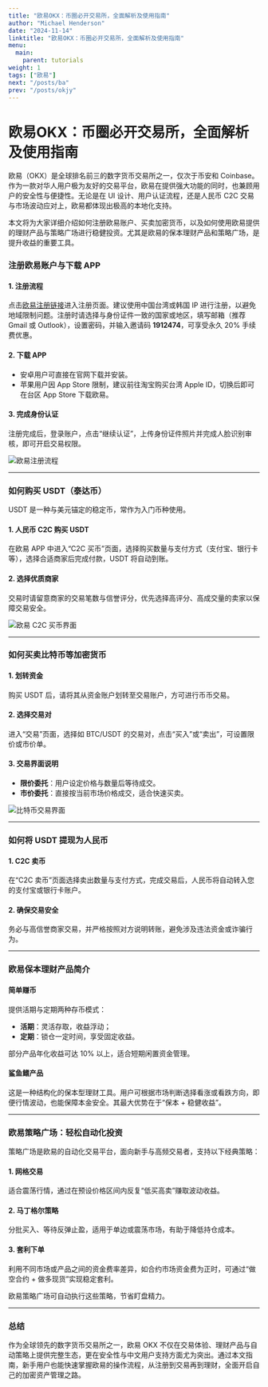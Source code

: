 ```yaml
---
title: "欧易OKX：币圈必开交易所，全面解析及使用指南"
author: "Michael Henderson"
date: "2024-11-14"
linktitle: "欧易OKX：币圈必开交易所，全面解析及使用指南"
menu:
  main:
    parent: tutorials
weight: 1
tags: ["欧易"]
next: "/posts/ba"
prev: "/posts/okjy"
---
```


# 欧易OKX：币圈必开交易所，全面解析及使用指南

欧易（OKX）是全球排名前三的数字货币交易所之一，仅次于币安和 Coinbase。作为一款对华人用户极为友好的交易平台，欧易在提供强大功能的同时，也兼顾用户的安全性与便捷性。无论是在 UI 设计、用户认证流程，还是人民币 C2C 交易与市场波动应对上，欧易都体现出极高的本地化支持。

本文将为大家详细介绍如何注册欧易账户、买卖加密货币，以及如何使用欧易提供的理财产品与策略广场进行稳健投资。尤其是欧易的保本理财产品和策略广场，是提升收益的重要工具。

### 注册欧易账户与下载 APP

#### 1. 注册流程  
点击[欧易注册链接](https://okx.com/join/1912474)进入注册页面。建议使用中国台湾或韩国 IP 进行注册，以避免地域限制问题。注册时请选择与身份证件一致的国家或地区，填写邮箱（推荐 Gmail 或 Outlook），设置密码，并输入邀请码 **1912474**，可享受永久 20% 手续费优惠。

#### 2. 下载 APP  
- 安卓用户可直接在官网下载并安装。  
- 苹果用户因 App Store 限制，建议前往淘宝购买台湾 Apple ID，切换后即可在台区 App Store 下载欧易。

#### 3. 完成身份认证  
注册完成后，登录账户，点击“继续认证”，上传身份证件照片并完成人脸识别审核，即可开启交易权限。

![欧易注册流程](https://ice.frostsky.com/2024/11/14/1d3ac39c528435a958de099b4aac481e.png)

---

### 如何购买 USDT（泰达币）

USDT 是一种与美元锚定的稳定币，常作为入门币种使用。

#### 1. 人民币 C2C 购买 USDT  
在欧易 APP 中进入“C2C 买币”页面，选择购买数量与支付方式（支付宝、银行卡等），选择合适商家后完成付款，USDT 将自动到账。

#### 2. 选择优质商家  
交易时请留意商家的交易笔数与信誉评分，优先选择高评分、高成交量的卖家以保障交易安全。

![欧易 C2C 买币界面](https://ice.frostsky.com/2024/11/14/6b0ca9b875504d3d2be9b0016e369b7d.png)

---

### 如何买卖比特币等加密货币

#### 1. 划转资金  
购买 USDT 后，请将其从资金账户划转至交易账户，方可进行币币交易。

#### 2. 选择交易对  
进入“交易”页面，选择如 BTC/USDT 的交易对，点击“买入”或“卖出”，可设置限价或市价单。

#### 3. 交易界面说明  
- **限价委托**：用户设定价格与数量后等待成交。  
- **市价委托**：直接按当前市场价格成交，适合快速买卖。

![比特币交易界面](https://ice.frostsky.com/2024/11/14/b6eb36f18d449439ff959c986236fbff.png)

---

### 如何将 USDT 提现为人民币

#### 1. C2C 卖币  
在“C2C 卖币”页面选择卖出数量与支付方式，完成交易后，人民币将自动转入您的支付宝或银行卡账户。

#### 2. 确保交易安全  
务必与高信誉商家交易，并严格按照对方说明转账，避免涉及违法资金或诈骗行为。

---

### 欧易保本理财产品简介

#### 简单赚币  
提供活期与定期两种存币模式：
- **活期**：灵活存取，收益浮动；
- **定期**：锁仓一定时间，享受固定收益。

部分产品年化收益可达 10% 以上，适合短期闲置资金管理。

#### 鲨鱼鳍产品  
这是一种结构化的保本型理财工具。用户可根据市场判断选择看涨或看跌方向，即便行情波动，也能保障本金安全。其最大优势在于“保本 + 稳健收益”。

---

### 欧易策略广场：轻松自动化投资

策略广场是欧易的自动化交易平台，面向新手与高频交易者，支持以下经典策略：

#### 1. 网格交易  
适合震荡行情，通过在预设价格区间内反复“低买高卖”赚取波动收益。

#### 2. 马丁格尔策略  
分批买入、等待反弹止盈，适用于单边或震荡市场，有助于降低持仓成本。

#### 3. 套利下单  
利用不同市场或产品之间的资金费率差异，如合约市场资金费为正时，可通过“做空合约 + 做多现货”实现稳定套利。

欧易策略广场可自动执行这些策略，节省盯盘精力。

---

### 总结

作为全球领先的数字货币交易所之一，欧易 OKX 不仅在交易体验、理财产品与自动策略上提供完整生态，更在安全性与中文用户支持方面尤为突出。通过本文指南，新手用户也能快速掌握欧易的操作流程，从注册到交易再到理财，全面开启自己的加密资产管理之路。
